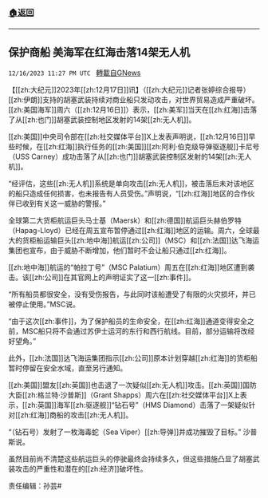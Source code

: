 ###  [:house:返回](README.md)
---


## 保护商船 美海军在红海击落14架无人机
`12/16/2023 11:27 PM UTC ` [轉載自GNews](https://gnews.org/articles/2118799)

【[[zh:大纪元]]2023年[[zh:12月17日]]讯】（[[zh:大纪元]]记者张婷综合报导）[[zh:伊朗]]支持的胡塞武装持续对商业船只发动攻击，对世界贸易造成严重破坏。[[zh:美国海军]]周六（[[zh:12月16日]]）表示，[[zh:美军]]当天在[[zh:红海]]击落了从[[zh:也门]]胡塞武装控制地区发射的14架[[zh:无人机]]。

[[zh:美国]]中央司令部在[[zh:社交媒体平台]]X上发表声明说，[[zh:12月16日]]早些时候，在[[zh:红海]]执行任务的[[zh:美国]][[zh:阿利·伯克级导弹驱逐舰]]卡尼号（USS Carney）成功击落了从[[zh:也门]]胡塞武装控制区发射的14架[[zh:无人机]]。

“经评估，这些[[zh:无人机]]系统是单向攻击[[zh:无人机]]，被击落后未对该地区的船只造成任何损害，也未报告有人员受伤。”声明说，“[[zh:红海]]地区的合作伙伴已收到有关这一威胁的警报。”

全球第二大货柜航运巨头马士基（Maersk）和[[zh:德国]]航运巨头赫伯罗特（Hapag-Lloyd）已经在周五宣布暂停通过[[zh:红海]]地区的运输。周六，全球最大的货柜船运输巨头[[zh:地中海]]航运[[zh:公司]]（MSC）和[[zh:法国]]达飞海运集团也宣布，由于威胁不断增加，他们暂时不会让船只通过[[zh:红海]]。

[[zh:地中海]]航运的“帕拉丁号”（MSC Palatium）周五在[[zh:红海]]地区遭到袭击。该[[zh:公司]]在其官网上的声明证实了这一[[zh:事件]]。

“所有船员都很安全，没有受伤报告，与此同时该船遭受了有限的火灾损坏，并已被停止使用。”MSC说。

“由于这次[[zh:事件]]，为了保护船员的生命安全，在[[zh:红海]]通道变得安全之前，MSC船只将不会通过苏伊士运河的东行和西行航线。目前，部分运输将改经好望角。”

此外，[[zh:法国]]达飞海运集团指示[[zh:公司]]原本计划穿越[[zh:红海]]的货柜船暂时停留在安全水域，直至另行通知。

[[zh:美国]]盟友[[zh:英国]]也击退了一次疑似[[zh:无人机]]攻击。[[zh:英国]]国防大臣[[zh:格兰特·沙普斯]]（Grant Shapps）周六在[[zh:社交媒体平台]]X上表示，[[zh:英国]]海军[[zh:驱逐舰]]“钻石号”（HMS Diamond）击落了一架疑似针对[[zh:红海]]商船的攻击[[zh:无人机]]。

“（钻石号）发射了一枚海毒蛇（Sea Viper）[[zh:导弹]]并成功摧毁了目标。” 沙普斯说。

虽然目前尚不清楚这些航运巨头的停驶最终会持续多久，但这些措施凸显了胡塞武装攻击的严重性和潜在的[[zh:经济]]破坏性。

责任编辑：孙芸#
